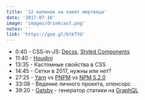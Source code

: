 ```yaml
---
title: '12 колонок на пакет мертвеца'
date: '2017-07-16'
image: 'images/drinkcast.png'
notes: ''
link: 'https://goo.gl/btkTtU'
---
```


- 0:40 - CSS-in-JS: [Decss](https://github.com/kossnocorp/decss), [Styled Components](https://github.com/styled-components/styled-components)
- 11:40 - [Houdini](https://habrahabr.ru/company/mailru/blog/282027/)
- 13:35 - Кастомные свойства в CSS
- 14:45 - Сетки в 2017, нужны или нет?
- 27:25 - [Yarn](https://yarnpkg.com/lang/en/) vs [PNPM](https://pnpm.js.org/) vs [NPM 5.2.0](https://www.npmjs.com/)
- 33:08 - Ведение личного проекта, опенсорс
- 39:20 - [Gatsby](https://github.com/gatsbyjs/gatsby) - генератор статики на [GraphQL](http://graphql.org/)
